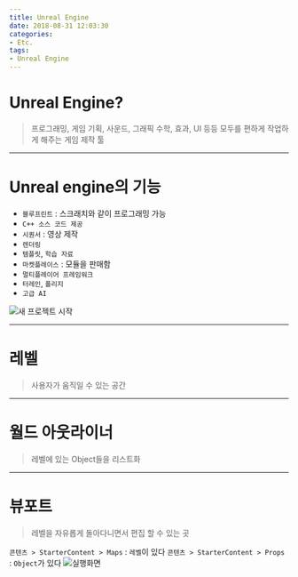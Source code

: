 ```yaml
---
title: Unreal Engine
date: 2018-08-31 12:03:30
categories:
- Etc.
tags:
- Unreal Engine
---
```

# Unreal Engine?
> 프로그래밍, 게임 기획, 사운드, 그래픽 수학, 효과, UI 등등 모두를 편하게 작업하게 해주는 게임 제작 툴
***
# Unreal engine의 기능

+ `블루프린트` : 스크래치와 같이 프로그래밍 가능
+ `C++ 소스 코드 제공`
+ `시퀀서` : 영상 제작
+ `렌더링`
+ `템플릿`, `학습 자료`
+ `마켓플레이스` : 모듈을 판매함
+ `멀티플레이어 프레임워크`
+ `터레인`, `폴리지`
+ `고급 AI`

<!-- more -->
![새 프로젝트 시작](https://user-images.githubusercontent.com/42334717/44893853-ee692c80-ad27-11e8-83d8-27bf92626d37.png)
***
# 레벨
> 사용자가 움직일 수 있는 공간
***
# 월드 아웃라이너
> 레벨에 있는 Object들을 리스트화
***
# 뷰포트
> 레벨을 자유롭게 돌아다니면서 편집 할 수 있는 곳

`콘텐츠 > StarterContent > Maps` : `레벨`이 있다
`콘텐츠 > StarterContent > Props` : `Object`가 있다
![실행화면](https://user-images.githubusercontent.com/42334717/44893984-91ba4180-ad28-11e8-96f2-a698d2b49f8e.png)